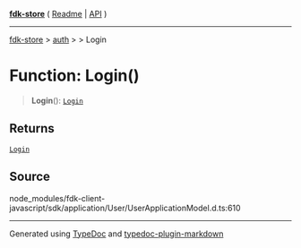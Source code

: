 [**fdk-store**](../../../README.md) ( [Readme](../../../README.md) \| [API](../../../API.md) )

---

[fdk-store](../../../API.md) > [auth](../../README.md) > [<internal>](../README.md) > Login

# Function: Login()

> **Login**(): [`Login`](../type-aliases/type-alias.Login.md)

## Returns

[`Login`](../type-aliases/type-alias.Login.md)

## Source

node_modules/fdk-client-javascript/sdk/application/User/UserApplicationModel.d.ts:610

---

Generated using [TypeDoc](https://typedoc.org/) and [typedoc-plugin-markdown](https://www.npmjs.com/package/typedoc-plugin-markdown)

